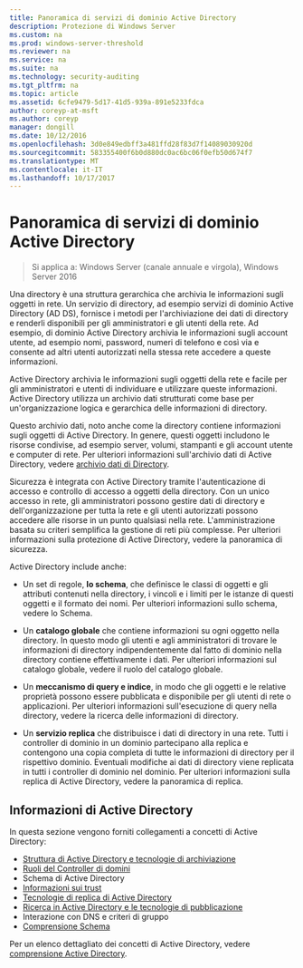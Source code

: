 ```yaml
---
title: Panoramica di servizi di dominio Active Directory
description: Protezione di Windows Server
ms.custom: na
ms.prod: windows-server-threshold
ms.reviewer: na
ms.service: na
ms.suite: na
ms.technology: security-auditing
ms.tgt_pltfrm: na
ms.topic: article
ms.assetid: 6cfe9479-5d17-41d5-939a-891e5233fdca
author: coreyp-at-msft
ms.author: coreyp
manager: dongill
ms.date: 10/12/2016
ms.openlocfilehash: 3d0e849edbff3a481ffd28f83d7f14089030920d
ms.sourcegitcommit: 583355400f6b0d880dc0ac6bc06f0efb50d674f7
ms.translationtype: MT
ms.contentlocale: it-IT
ms.lasthandoff: 10/17/2017
---
```

# <a name="active-directory-domain-services-overview"></a>Panoramica di servizi di dominio Active Directory

>Si applica a: Windows Server (canale annuale e virgola), Windows Server 2016
  
Una directory è una struttura gerarchica che archivia le informazioni sugli oggetti in rete. Un servizio di directory, ad esempio servizi di dominio Active Directory (AD DS), fornisce i metodi per l'archiviazione dei dati di directory e renderli disponibili per gli amministratori e gli utenti della rete. Ad esempio, di dominio Active Directory archivia le informazioni sugli account utente, ad esempio nomi, password, numeri di telefono e così via e consente ad altri utenti autorizzati nella stessa rete accedere a queste informazioni.  
  
Active Directory archivia le informazioni sugli oggetti della rete e facile per gli amministratori e utenti di individuare e utilizzare queste informazioni. Active Directory utilizza un archivio dati strutturati come base per un'organizzazione logica e gerarchica delle informazioni di directory.  
  
Questo archivio dati, noto anche come la directory contiene informazioni sugli oggetti di Active Directory. In genere, questi oggetti includono le risorse condivise, ad esempio server, volumi, stampanti e gli account utente e computer di rete. Per ulteriori informazioni sull'archivio dati di Active Directory, vedere [archivio dati di Directory](https://technet.microsoft.com/library/cc736627(v=ws.10).aspx).  
  
Sicurezza è integrata con Active Directory tramite l'autenticazione di accesso e controllo di accesso a oggetti della directory. Con un unico accesso in rete, gli amministratori possono gestire dati di directory e dell'organizzazione per tutta la rete e gli utenti autorizzati possono accedere alle risorse in un punto qualsiasi nella rete. L'amministrazione basata su criteri semplifica la gestione di reti più complesse. Per ulteriori informazioni sulla protezione di Active Directory, vedere la panoramica di sicurezza.  
  
Active Directory include anche:  
* Un set di regole, **lo schema**, che definisce le classi di oggetti e gli attributi contenuti nella directory, i vincoli e i limiti per le istanze di questi oggetti e il formato dei nomi. Per ulteriori informazioni sullo schema, vedere lo Schema.  
  
  
* Un **catalogo globale** che contiene informazioni su ogni oggetto nella directory. In questo modo gli utenti e agli amministratori di trovare le informazioni di directory indipendentemente dal fatto di dominio nella directory contiene effettivamente i dati. Per ulteriori informazioni sul catalogo globale, vedere il ruolo del catalogo globale.  
  
  
* Un **meccanismo di query e indice**, in modo che gli oggetti e le relative proprietà possono essere pubblicata e disponibile per gli utenti di rete o applicazioni. Per ulteriori informazioni sull'esecuzione di query nella directory, vedere la ricerca delle informazioni di directory.  
  
  
* Un **servizio replica** che distribuisce i dati di directory in una rete. Tutti i controller di dominio in un dominio partecipano alla replica e contengono una copia completa di tutte le informazioni di directory per il rispettivo dominio. Eventuali modifiche ai dati di directory viene replicata in tutti i controller di dominio nel dominio. Per ulteriori informazioni sulla replica di Active Directory, vedere la panoramica di replica.  
  
## <a name="understanding-active-directory"></a>Informazioni di Active Directory  
 In questa sezione vengono forniti collegamenti a concetti di Active Directory:  
   
* [Struttura di Active Directory e tecnologie di archiviazione](https://technet.microsoft.com/library/cc759186(v=ws.10).aspx)  
* [Ruoli del Controller di domini](https://technet.microsoft.com/library/cc786438(v=ws.10).aspx)   
* Schema di Active Directory   
* [Informazioni sui trust](https://technet.microsoft.com/library/cc771294(v=ws.10).aspx)   
* [Tecnologie di replica di Active Directory](https://technet.microsoft.com/library/cc786438(v=ws.10).aspx)   
* [Ricerca in Active Directory e le tecnologie di pubblicazione](https://technet.microsoft.com/library/cc775686(v=ws.10).aspx)   
* Interazione con DNS e criteri di gruppo   
* [Comprensione Schema](https://technet.microsoft.com/library/cc759402(v=ws.10).aspx)   
  
Per un elenco dettagliato dei concetti di Active Directory, vedere [comprensione Active Directory](https://technet.microsoft.com/library/cc781408(v=ws.10).aspx).   


